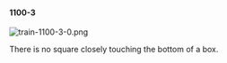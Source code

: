 #### 1100-3
![train-1100-3-0.png](https://github.com/lil-lab/nlvr/raw/master/nlvr/train/images/15/train-1100-3-0.png "train-1100-3-0.png")

There is no square closely touching the bottom of a box.